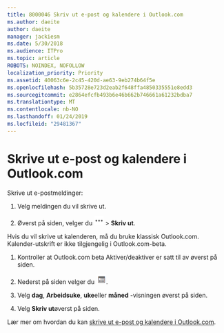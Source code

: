 ```yaml
---
title: 8000046 Skriv ut e-post og kalendere i Outlook.com
ms.author: daeite
author: daeite
manager: jackiesm
ms.date: 5/30/2018
ms.audience: ITPro
ms.topic: article
ROBOTS: NOINDEX, NOFOLLOW
localization_priority: Priority
ms.assetid: 40063c6e-2c45-420d-ae63-9eb274b64f5e
ms.openlocfilehash: 5b35728e723d2eab2f648ffa4850335551e8edd3
ms.sourcegitcommit: e2864efcfb493b6e46b662b746661a61232bdba7
ms.translationtype: MT
ms.contentlocale: nb-NO
ms.lasthandoff: 01/24/2019
ms.locfileid: "29481367"
---
```

# <a name="print-email-and-calendars-in-outlookcom"></a>Skrive ut e-post og kalendere i Outlook.com

Skrive ut e-postmeldinger:
  
1. Velg meldingen du vil skrive ut.
    
2. Øverst på siden, velger du ![flere handlinger](media/64993e8a-4a62-43b1-aa05-90f5ad4cba54.png) \> **Skriv ut**. 
    
Hvis du vil skrive ut kalenderen, må du bruke klassisk Outlook.com. Kalender-utskrift er ikke tilgjengelig i Outlook.com-beta.
  
1. Kontroller at Outlook.com beta Aktiver/deaktiver er satt til av øverst på siden.
    
2. Nederst på siden velger du  ![Kalender](media/9e1a821a-c32e-4851-a866-342a39ffdca0.png).
    
3. Velg **dag**, **Arbeidsuke**, **uke**eller **måned** -visningen øverst på siden. 
    
4. Velg **Skriv ut**øverst på siden. 
    
Lær mer om hvordan du kan [skrive ut e-post og kalendere i Outlook.com](https://go.microsoft.com/fwlink/p/?linkid=2001208&amp;clcid=0x409).
  

